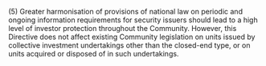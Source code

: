 (5) Greater harmonisation of provisions of national law on periodic and ongoing information requirements for security issuers should lead to a high level of investor protection throughout the Community. However, this Directive does not affect existing Community legislation on units issued by collective investment undertakings other than the closed-end type, or on units acquired or disposed of in such undertakings.